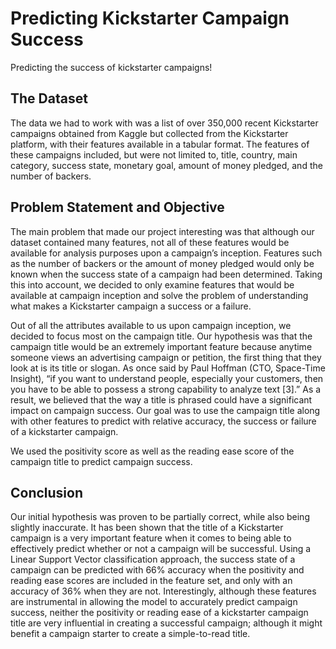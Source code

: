 # Predicting Kickstarter Campaign Success

Predicting the success of kickstarter campaigns!

## The Dataset

The data we had to work with was a list of over 350,000 recent Kickstarter campaigns obtained from Kaggle but collected from the Kickstarter platform, with their features available in a tabular format. The features of these campaigns included, but were not limited to, title, country, main category, success state, monetary goal, amount of money pledged, and the number of backers.

## Problem Statement and Objective

The main problem that made our project interesting was that although our dataset contained many features, not all of these features would be available for analysis purposes upon a campaign’s inception. Features such as the number of backers or the amount of money pledged would only be known when the success state of a campaign had been determined. Taking this into account, we decided to only examine features that would be available at campaign inception and solve the problem of understanding what makes a Kickstarter campaign a success or a failure.

Out of all the attributes available to us upon campaign inception, we decided to focus most on the campaign title. Our hypothesis was that the campaign title would be an extremely important feature because anytime someone views an advertising campaign or petition, the first thing that they look at is its title or slogan. As once said by Paul Hoffman (CTO, Space-Time Insight), “if you want to understand people, especially your customers, then you have to be able to possess a strong capability to analyze text [3].” As a result, we believed that the way a title is phrased could have a significant impact on campaign success. Our goal was to use the campaign title along with other features to predict with relative accuracy, the success or failure of a kickstarter campaign.

We used the positivity score as well as the reading ease score of the campaign title to predict campaign success.

## Conclusion

Our initial hypothesis was proven to be partially correct, while also being slightly inaccurate. It has been shown that the title of a Kickstarter campaign is a very important feature when it comes to being able to effectively predict whether or not a campaign will be successful. Using a Linear Support Vector classification approach, the success state of a campaign can be predicted with 66% accuracy when the positivity and reading ease scores are included in the feature set, and only with an accuracy of 36% when they are not. Interestingly, although these features are instrumental in allowing the model to accurately predict campaign success, neither the positivity or reading ease of a kickstarter campaign title are very influential in creating a successful campaign; although it might benefit a campaign starter to create a simple-to-read title.
